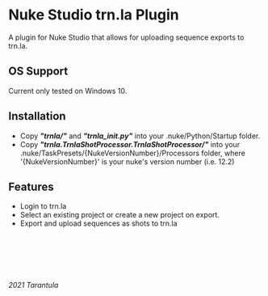 # Nuke Studio trn.la Plugin
A plugin for Nuke Studio that allows for uploading sequence exports to trn.la.

## OS Support
Current only tested on Windows 10.

## Installation
- Copy __*"trnla/"*__ and __*"trnla_init.py"*__ into your .nuke/Python/Startup folder.
- Copy __*"trnla.TrnlaShotProcessor.TrnlaShotProcessor/"*__ into your .nuke/TaskPresets/{NukeVersionNumber}/Processors folder, where '{NukeVersionNumber}' is your nuke's version number (i.e. 12.2)

## Features
- Login to trn.la
- Select an existing project or create a new project on export.
- Export and upload sequences as shots to trn.la

&nbsp;  
&nbsp;  
&nbsp;  
#
_2021 Tarantula_ 
